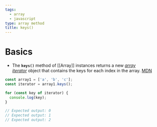 ```yaml
---
tags:
  - array
  - javascript
type: array method
title: keys()
---
```

# Basics
- The **`keys()`** method of [[Array]] instances returns a new _[array iterator](https://developer.mozilla.org/en-US/docs/Web/JavaScript/Reference/Global_Objects/Iterator)_ object that contains the keys for each index in the array. [MDN](https://developer.mozilla.org/en-US/docs/Web/JavaScript/Reference/Global_Objects/Array/keys)
```javascript
const array1 = ['a', 'b', 'c'];
const iterator = array1.keys();

for (const key of iterator) {
  console.log(key);
}

// Expected output: 0
// Expected output: 1
// Expected output: 2
```

